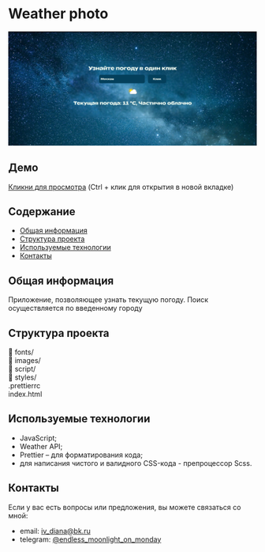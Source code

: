 # Weather photo
![Weather photo](/project5-0.jpg)

## Демо
[Кликни для просмотра](https://enddless.github.io/weather/) (Ctrl + клик для открытия в новой вкладке)

## Содержание
- [Общая информация](#общая-информация)
- [Структура проекта](#структура-проекта)
- [Используемые технологии](#используемые-технологии)
- [Контакты](#контакты)

## Общая информация
Приложение, позволяющее узнать текущую погоду. Поиск осуществляется по введенному городу

## Структура проекта
📁 fonts/   
📁 images/    
📁 script/   
📁 styles/    
.prettierrc  
index.html
 
## Используемые технологии
- JavaScript;
- Weather API;
- Prettier  – для форматирования кода;
- для написания чистого и валидного CSS-кода - препроцессор Scss.

## Контакты
Если у вас есть вопросы или предложения, вы можете связаться со мной:

- email: [iv_diana@bk.ru](mailto:iv_diana@bk.ru)
- telegram: [@endless_moonlight_on_monday](https://t.me/endless_moonlight_on_monday)
